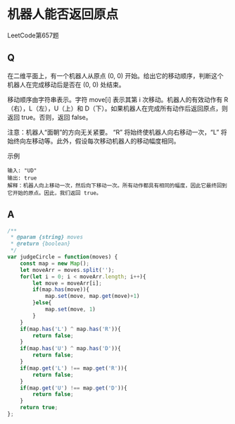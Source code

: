 # 机器人能否返回原点
LeetCode第657题

## Q
在二维平面上，有一个机器人从原点 (0, 0) 开始。给出它的移动顺序，判断这个机器人在完成移动后是否在 (0, 0) 处结束。

移动顺序由字符串表示。字符 move[i] 表示其第 i 次移动。机器人的有效动作有 R（右），L（左），U（上）和 D（下）。如果机器人在完成所有动作后返回原点，则返回 true。否则，返回 false。

注意：机器人“面朝”的方向无关紧要。 “R” 将始终使机器人向右移动一次，“L” 将始终向左移动等。此外，假设每次移动机器人的移动幅度相同。

示例
```
输入: "UD"
输出: true
解释：机器人向上移动一次，然后向下移动一次。所有动作都具有相同的幅度，因此它最终回到它开始的原点。因此，我们返回 true。
```

## A
``` javascript
/**
 * @param {string} moves
 * @return {boolean}
 */
var judgeCircle = function(moves) {
    const map = new Map();
    let moveArr = moves.split('');
    for(let i = 0; i < moveArr.length; i++){
        let move = moveArr[i];
        if(map.has(move)){
            map.set(move, map.get(move)+1)
        }else{
            map.set(move, 1)
        }
    }
    if(map.has('L') ^ map.has('R')){
        return false;
    }
    if(map.has('U') ^ map.has('D')){
        return false;
    }
    if(map.get('L') !== map.get('R')){
        return false;
    }
    if(map.get('U') !== map.get('D')){
        return false;
    }
    return true;
};
```